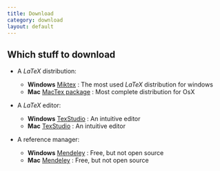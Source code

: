 ```yaml
---
title: Download
category: download
layout: default
---
```


## Which stuff to download

* A *LaTeX* distribution:
    * __Windows__ [Miktex](http://miktex.org/) : The most used _LaTeX_ distribution for windows
    * __Mac__ [MacTex package](https://tug.org/mactex/) : Most complete distribution for OsX

* A *LaTeX* editor:
    * __Windows__ [TexStudio](http://texstudio.sourceforge.net/) : An intuitive editor
    * __Mac__ [TexStudio](http://texstudio.sourceforge.net/) : An intuitive editor

* A reference manager:
    * __Windows__ [Mendeley](http://www.mendeley.com/) : Free, but not open source
    * __Mac__ [Mendeley](http://www.mendeley.com/) : Free, but not open source
